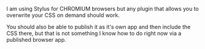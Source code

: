 I am using Stylus for CHROMIUM browsers but any plugin that allows you to overwrite your CSS on demand should work.

You should also be able to publish it as it's own app and then include the CSS there, but that is not something I know how to do right now via a published browser app.
